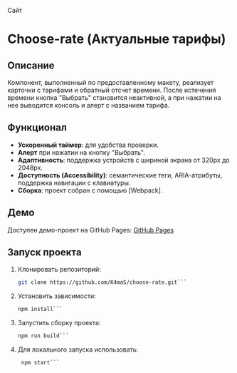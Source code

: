 Сайт
# Choose-rate (Актуальные тарифы)

## Описание
Компонент, выполненный по предоставленному макету, реализует карточки с тарифами и обратный отсчет времени. После истечения времени кнопка "Выбрать" становится неактивной, а при нажатии на нее выводится консоль и алерт с названием тарифа.

## Функционал
- **Ускоренный таймер**: для удобства проверки.
- **Алерт** при нажатии на кнопку "Выбрать".
- **Адаптивность**: поддержка устройств с шириной экрана от 320px до 2048px.
- **Доступность (Accessibility)**: семантические теги, ARIA-атрибуты, поддержка навигации с клавиатуры.
- **Сборка**: проект собран с помощью [Webpack].

## Демо
Доступен демо-проект на GitHub Pages: [GitHub Pages](https://k4mas.github.io/choose-rate/)

## Запуск проекта
1. Клонировать репозиторий:
   ```bash
   git clone https://github.com/K4maS/choose-rate.git```
2. Установить зависимости:
    ```bash
    npm install```
3. Запустить сборку проекта:
      ```bash
    npm run build```
4. Для локального запуска использовать:
   ```bash
    npm start```
